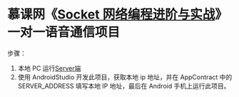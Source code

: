 # 慕课网《[Socket 网络编程进阶与实战](https://coding.imooc.com/learn/list/286.html)》一对一语音通信项目

步骤：

1. 本地 PC 运行[Server端](../Java-Socket-Immoc/README.md)
2. 使用 AndroidStudio 开发此项目，获取本地 ip 地址，并在 AppContract 中的 SERVER_ADDRESS 填写本地 IP 地址，最后在 Android 手机上运行此项目。
